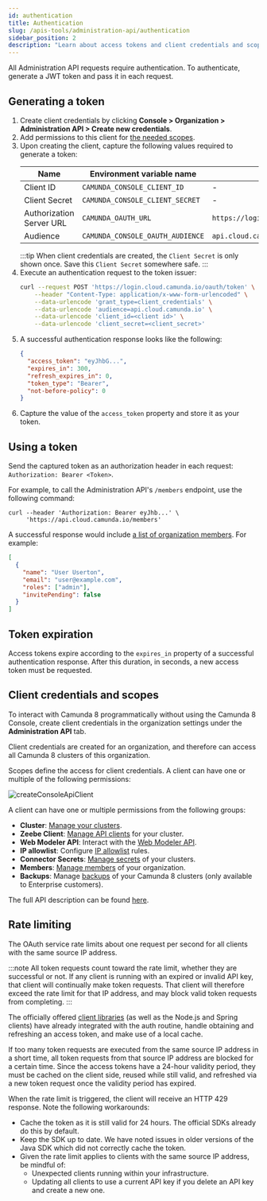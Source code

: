 ```yaml
---
id: authentication
title: Authentication
slug: /apis-tools/administration-api/authentication
sidebar_position: 2
description: "Learn about access tokens and client credentials and scopes to get started with the Administration API."
---
```


All Administration API requests require authentication. To authenticate, generate a JWT token and pass it in each request.

## Generating a token

1. Create client credentials by clicking **Console > Organization > Administration API > Create new credentials**.
2. Add permissions to this client for [the needed scopes](#client-credentials-and-scopes).
3. Upon creating the client, capture the following values required to generate a token:
   <!-- this comment convinces the markdown processor to still treat the table as a table, but without adding surrounding paragraphs. 🤷 -->
   | Name                     | Environment variable name        | Default value                                |
   | ------------------------ | -------------------------------- | -------------------------------------------- |
   | Client ID                | `CAMUNDA_CONSOLE_CLIENT_ID`      | -                                            |
   | Client Secret            | `CAMUNDA_CONSOLE_CLIENT_SECRET`  | -                                            |
   | Authorization Server URL | `CAMUNDA_OAUTH_URL`              | `https://login.cloud.camunda.io/oauth/token` |
   | Audience                 | `CAMUNDA_CONSOLE_OAUTH_AUDIENCE` | `api.cloud.camunda.io`                       |
   <!-- this comment convinces the markdown processor to still treat the table as a table, but without adding surrounding paragraphs. 🤷 -->
   :::tip
   When client credentials are created, the `Client Secret` is only shown once. Save this `Client Secret` somewhere safe.
   :::
4. Execute an authentication request to the token issuer:
   ```bash
   curl --request POST 'https://login.cloud.camunda.io/oauth/token' \
       --header "Content-Type: application/x-www-form-urlencoded" \
       --data-urlencode 'grant_type=client_credentials' \
       --data-urlencode 'audience=api.cloud.camunda.io' \
       --data-urlencode 'client_id=<client id>' \
       --data-urlencode 'client_secret=<client_secret>'
   ```
5. A successful authentication response looks like the following:
   ```json
   {
     "access_token": "eyJhbG...",
     "expires_in": 300,
     "refresh_expires_in": 0,
     "token_type": "Bearer",
     "not-before-policy": 0
   }
   ```
6. Capture the value of the `access_token` property and store it as your token.

## Using a token

Send the captured token as an authorization header in each request: `Authorization: Bearer <Token>`.

For example, to call the Administration API's `/members` endpoint, use the following command:

```shell
curl --header 'Authorization: Bearer eyJhb...' \
     'https://api.cloud.camunda.io/members'
```

A successful response would include [a list of organization members](https://console.cloud.camunda.io/customer-api/openapi/docs/#/default/GetMembers). For example:

```json
[
  {
    "name": "User Userton",
    "email": "user@example.com",
    "roles": ["admin"],
    "invitePending": false
  }
]
```

## Token expiration

Access tokens expire according to the `expires_in` property of a successful authentication response. After this duration, in seconds, a new access token must be requested.

## Client credentials and scopes

To interact with Camunda 8 programmatically without using the Camunda 8 Console, create client credentials in the organization settings under the **Administration API** tab.

Client credentials are created for an organization, and therefore can access all Camunda 8 clusters of this organization.

Scopes define the access for client credentials. A client can have one or multiple of the following permissions:

![createConsoleApiClient](../../components/console/manage-organization/img/create-console-api-client.png)

A client can have one or multiple permissions from the following groups:

- **Cluster**: [Manage your clusters](/components/console/manage-clusters/create-cluster.md).
- **Zeebe Client**: [Manage API clients](/components/console/manage-clusters/manage-api-clients.md) for your cluster.
- **Web Modeler API**: Interact with the [Web Modeler API](/apis-tools/web-modeler-api/index.md).
- **IP allowlist**: Configure [IP allowlist](/components/console/manage-clusters/manage-ip-allowlists.md) rules.
- **Connector Secrets**: [Manage secrets](/components/console/manage-clusters/manage-secrets.md) of your clusters.
- **Members**: [Manage members](/components/console/manage-organization/manage-users.md) of your organization.
- **Backups**: Manage [backups](/components/concepts/backups.md) of your Camunda 8 clusters (only available to Enterprise customers).

The full API description can be found [here](https://console.cloud.camunda.io/customer-api/openapi/docs/#/).

## Rate limiting

The OAuth service rate limits about one request per second for all clients with the same source IP address.

:::note
All token requests count toward the rate limit, whether they are successful or not. If any client is running with an expired or invalid API key, that client will continually make token requests. That client will therefore exceed the rate limit for that IP address, and may block valid token requests from completing.
:::

The officially offered [client libraries](/apis-tools/working-with-apis-tools.md) (as well as the Node.js and Spring clients) have already integrated with the auth routine, handle obtaining and refreshing an access token, and make use of a local cache.

If too many token requests are executed from the same source IP address in a short time, all token requests from that source IP address are blocked for a certain time. Since the access tokens have a 24-hour validity period, they must be cached on the client side, reused while still valid, and refreshed via a new token request once the validity period has expired.

When the rate limit is triggered, the client will receive an HTTP 429 response. Note the following workarounds:

- Cache the token as it is still valid for 24 hours. The official SDKs already do this by default.
- Keep the SDK up to date. We have noted issues in older versions of the Java SDK which did not correctly cache the token.
- Given the rate limit applies to clients with the same source IP address, be mindful of:
  - Unexpected clients running within your infrastructure.
  - Updating all clients to use a current API key if you delete an API key and create a new one.
